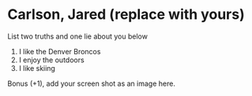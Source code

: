 # Carlson, Jared (replace with yours)
List two truths and one lie about you below

1. I like the Denver Broncos
1. I enjoy the outdoors
1. I like skiing


Bonus (+1), add your screen shot as an image here.
